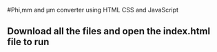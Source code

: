 #Phi,mm and µm converter using HTML CSS and JavaScript

## Download all the files and open the index.html file to run
